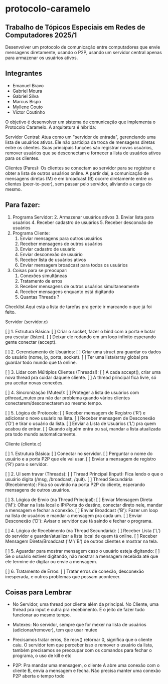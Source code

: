 # protocolo-caramelo
 
## Trabalho de Tópicos Especiais em Redes de Computadores 2025/1

Desenvolver um protocolo de comunicação entre computadores que envie mensagens diretamente, usando o P2P, usando um servidor central apenas para armazenar os usuários ativos.

## Integrantes

- Emanuel Bravo
- Gabriel Moura
- Gabriel Silva
- Marcus Bispo
- Myllene Couto
- Victor Coutinho


O objetivo é desenvolver um sistema de comunicação que implementa o Protocolo Caramelo. A arquitetura é híbrida:

Servidor Central: Atua como um "servidor de entrada", gerenciando uma lista de usuários ativos. Ele não participa da troca de mensagens diretas entre os clientes. Suas principais funções são registrar novos usuários, remover usuários que se desconectam e fornecer a lista de usuários ativos para os clientes.

Clientes (Pares): Os clientes se conectam ao servidor para se registrar e obter a lista de outros usuários online. A partir daí, a comunicação de mensagens diretas (M) e em broadcast (B) ocorre diretamente entre os clientes (peer-to-peer), sem passar pelo servidor, aliviando a carga do mesmo.


## Para fazer: 

1. Programa Servidor: 
    2. Armazenar usuários ativos
    3. Enviar lista para usuários
    4. Receber cadastro de usuários
    5. Receber desconxão de usuários
 2. Programa Cliente:
    1. Enviar mensagens para outros usuários
    2. Receber mensagens de outros usuários
    3. Enviar cadastro de usuário
    4. Enviar desconexão de usuário
    5. Receber lista de usuários ativos
    6. Enviar mensagem broadcast para todos os usuários
 3. Coisas para se preocupar:
    1. Conexões simultâneas
    2. Tratamento de erros
    3. Receber mensagens de outros usuários simultaneamente
    4. Receber mensagens enquanto está digitando
    5. Quantas Threads ? 



Checklist
Aqui está a lista de tarefas pra gente ir marcando o que já foi feito.

Servidor (servidor.c)

[ ] 1. Estrutura Básica:
   [ ] Criar o socket, fazer o bind com a porta e botar pra escutar (listen).
   [ ] Deixar ele rodando em um loop infinito esperando gente conectar (accept).

[ ] 2. Gerenciamento de Usuários:
   [ ] Criar uma struct pra guardar os dados do usuário (nome, ip, porta, socket).
   [ ] Ter uma lista/array global pra guardar todo mundo que tá online.

[ ] 3. Lidar com Múltiplos Clientes (Threads!):
   [ ] A cada accept(), criar uma nova thread pra cuidar daquele cliente.
   [ ] A thread principal fica livre, só pra aceitar novas conexões.

[ ] 4. Sincronização (Mutex!):
   [ ] Proteger a lista de usuários com pthread_mutex pra não dar problema quando vários clientes conectarem/desconectarem ao mesmo tempo.

[ ] 5. Lógica do Protocolo:
   [ ] Receber mensagem de Registro ('R') e adicionar o novo usuário na lista.
   [ ] Receber mensagem de Desconexão ('D') e tirar o usuário da lista.
   [ ] Enviar a Lista de Usuários ('L') pra quem acabou de entrar.
   [ ] Quando alguém entra ou sai, mandar a lista atualizada pra todo mundo automaticamente.

Cliente (cliente.c)

[ ] 1. Estrutura Básica:
   [ ] Conectar no servidor.
   [ ] Perguntar o nome do usuário e a porta P2P que ele vai usar.
   [ ] Enviar a mensagem de registro ('R') para o servidor.

[ ] 2. UI sem travar (Threads):
   [ ] Thread Principal (Input): Fica lendo o que o usuário digita (/msg, /broadcast, /quit).
   [ ] Thread Secundária (Recebimento): Fica só ouvindo na porta P2P do cliente, esperando mensagens de outros usuários.

[ ] 3. Lógica de Envio (na Thread Principal):
   [ ] Enviar Mensagem Direta ('M'): Olhar na lista local o IP/Porta do destino, conectar direto nele, mandar a mensagem e fechar a conexão.
   [ ] Enviar Broadcast ('B'): Fazer um loop na lista de usuários e mandar a mensagem pra cada um.
   [ ] Enviar Desconexão ('D'): Avisar o servidor que tá saindo e fechar o programa.

[ ] 4. Lógica de Recebimento (na Thread Secundária):
   [ ] Receber Lista ('L') do servidor e guardar/atualizar a lista local de quem tá online.
   [ ] Receber Mensagem Direta/Broadcast ('M'/'B') de outros clientes e mostrar na tela.

[ ] 5. Aguardar para mostrar mensagem caso o usuário esteja digitando:
   [ ] Se o usuário estiver digitando, não mostrar a mensagem recebida até que ele termine de digitar ou envie a mensagem.

[ ] 6. Tratamento de Erros:
   [ ] Tratar erros de conexão, desconexão inesperada, e outros problemas que possam acontecer.


## Coisas para Lembrar
- No Servidor, uma thread por cliente além da principal. No Cliente, uma thread pra input e outra pra recebimento. É o jeito de fazer tudo funcionar ao mesmo tempo.

- Mutexes: No servidor, sempre que for mexer na lista de usuários (adicionar/remover), tem que usar mutex

- Precisamos tratar erros, Se recv() retornar 0, significa que o cliente caiu. O servidor tem que perceber isso e remover o usuário da lista, também precisamos se preocupar com os comandos para fechar o programa, o uso de kill e etc

- P2P: Pra mandar uma mensagem, o cliente A abre uma conexão com o cliente B, envia a mensagem e fecha. Não precisa manter uma conexão P2P aberta o tempo todo